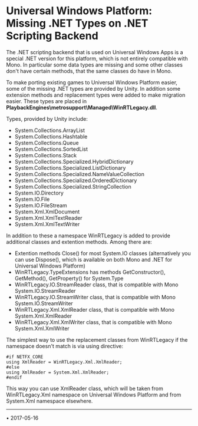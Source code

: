 # Universal Windows Platform: Missing .NET Types on .NET Scripting Backend

The .NET scripting backend that is used on Universal Windows Apps is a special .NET version for this platform, which is not entirely compatible with Mono. In particular some data types are missing and some other classes don't have certain methods, that the same classes do have in Mono.

To make porting existing games to Universal Windows Platform easier, some of the missing .NET types are provided by Unity. In addition some extension methods and replacement types were added to make migration easier.  These types are placed in **PlaybackEngines\metrosupport\Managed\WinRTLegacy.dll**.

Types, provided by Unity include:

* System.Collections.ArrayList
* System.Collections.Hashtable
* System.Collections.Queue
* System.Collections.SortedList
* System.Collections.Stack
* System.Collections.Specialized.HybridDictionary
* System.Collections.Specialized.ListDictionary
* System.Collections.Specialized.NameValueCollection
* System.Collections.Specialized.OrderedDictionary
* System.Collections.Specialized.StringCollection
* System.IO.Directory
* System.IO.File
* System.IO.FileStream
* System.Xml.XmlDocument
* System.Xml.XmlTextReader
* System.Xml.XmlTextWriter

In addition to these a namespace WinRTLegacy is added to provide additional classes and extention methods. Among there are:

* Extention methods Close() for most System.IO classes (alternatively you can use Dispose(), which is available on both Mono and .NET for Universal Windows Platform)
* WinRTLegacy.TypeExtensions has methods GetConstructor(), GetMethod(), GetProperty() for System.Type
* WinRTLegacy.IO.StreamReader class, that is compatible with Mono System.IO.StreamReader
* WinRTLegacy.IO.StreamWriter class, that is compatible with Mono System.IO.StreamWriter
* WinRTLegacy.Xml.XmlReader class, that is compatible with Mono System.Xml.XmlReader
* WinRTLegacy.Xml.XmlWriter class, that is compatible with Mono System.Xml.XmlWriter

The simplest way to use the replacement classes from WinRTLegacy if the namespace doesn't match is via using directive:

```
#if NETFX_CORE
using XmlReader = WinRTLegacy.Xml.XmlReader;
#else
using XmlReader = System.Xml.XmlReader;
#endif
```

This way you can use XmlReader class, which will be taken from WinRTLegacy.Xml namespace on Universal Windows Platform and from System.Xml namespace elsewhere.

---
<span class="page-edit">• 2017-05-16  <!-- include IncludeTextAmendPageNoEdit --></span><br/>